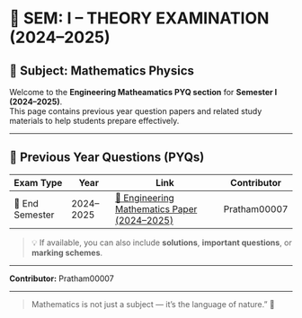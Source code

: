 # 📘 SEM: I – THEORY EXAMINATION (2024–2025)

## 🧭 Subject: Mathematics Physics

Welcome to the **Engineering Matheamatics PYQ section** for **Semester I (2024–2025)**.  
This page contains previous year question papers and related study materials to help students prepare effectively.

---

## 📝 Previous Year Questions (PYQs)

| Exam Type | Year | Link | Contributor |
|------------|------|------|-------------|
| 📄 End Semester | 2024–2025 | [📝 Engineering Mathematics Paper (2024–2025)](https://drive.google.com/file/d/10HIfXDCxmy_n7gbMEQ_ZV0eB5UlMSQ4q/view?usp=sharing) | Pratham00007 |

> 💡 If available, you can also include **solutions**, **important questions**, or **marking schemes**.

---


**Contributor:** Pratham00007  

---

> Mathematics is not just a subject — it’s the language of nature.” 🌌
```
